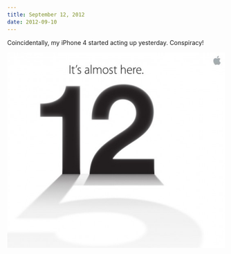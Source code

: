 ```yaml
---
title: September 12, 2012
date: 2012-09-10
---
```



Coincidentally, my iPhone 4 started acting up yesterday. Conspiracy!

![](194FBD99A9544B3394FA269A05D68D57.jpg)
  